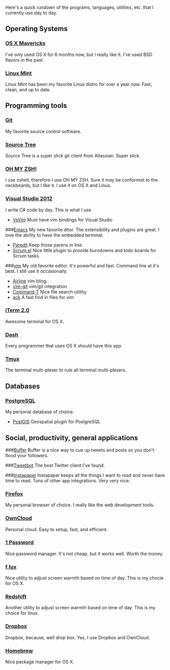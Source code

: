  Here's a quick rundown of the programs, languages, utilities, etc. that I currently use day to day.

Operating Systems
----------------
### [OS X Mavericks](http://www.apple.com/osx/) 

I've only used OS X for 6 months now, but I really like it. I've used BSD flavors in the past.

### [Linux Mint](http://linuxmint.com/)
Linux Mint has been my favorite Linux distro for over a year now. Fast, clean, and up to date.

Programming tools
----------------
### [Git](http://www.git-scm.com/)
My favorite source control software.

### [Source Tree](http://www.sourcetreeapp.com/)
Source Tree is a super slick git client from Atlassian. Super slick.

### [OH MY ZSH!](https://github.com/robbyrussell/oh-my-zsh)
I use zshell, therefore I use OH MY ZSH. Sure it may be conformist to the neckbeards, but I like it. I use it on OS X and Linux.

### [Visual Studio 2012](http://msdn.microsoft.com/en-us/vstudio/aa718325.aspx)
I write C# code by day. This is what I use

* [VsVim](http://visualstudiogallery.msdn.microsoft.com/59ca71b3-a4a3-46ca-8fe1-0e90e3f79329/) Must have vim bindings for Visual Studio


###[Emacs](http://www.gnu.org/software/emacs/)
My new favorite ditor. The extensibility and plugins are great. I love the ability to have the embedded terminal.

* [Paredit](http://www.emacswiki.org/emacs/ParEdit) Keep those parens in line.
* [Scrum.el](https://github.com/ianxm/emacs-scrum) Nice little plugin to provide burndowns and todo boards for Scrum tasks.

###[vim](http://vim.org)
My old favorite editor. It's powerful and fast. Command line at it's best. I still use it occasionally.

* [Airline](https://github.com/bling/vim-airline) vim bling.
* [vim-git](https://github.com/tpope/vim-git) vim/git integration
* [Command-T](http://github.com/wincent/Command-T) Nice file search utilitiy
* [ack](https://github.com/mileszs/ack) A fast find in files for vim

### [iTerm 2.0](http://www.iterm2.com/) 
Awesome terminal for OS X.

### [Dash](http://kapeli.com/dash)
Every programmer that uses OS X should have this app

### [Tmux](http://tmux.sourceforge.net/)
The terminal multi-plexer to rule all terminal multi-plexers.

Databases
--------------
### [PostgreSQL](http://www.postgresql.org/) 
My personal database of choice.

* [PostGIS](http://postgis.net/) Geospatial plugin for PostgreSQL 

Social, productivity, general applications
------------------

###[Buffer](http://bufferapp.com)
Buffer is a nice way to cue up tweets and posts so you don't flood your followers.

###[Tweetbot](http://tapbots.com/software/tweetbot/)
The best Twitter client I've found.

###[Instapaper](http://instapaper.com)
Instapaper keeps all the things I want to read and never have time to read. Tons of other app integrations. Very very nice.

### [Firefox](https://www.mozilla.org/en-US/firefox/new/)
My personal browser of choice. I really like the web development tools.

### [OwnCloud](http://owncloud.org)
Personal cloud. Easy to setup, fast, and efficient.

### [1 Password](https://agilebits.com/onepassword)
Nice password manager. It's not cheap, but it works well. Worth the money.

### [f.lux](https://justgetflux.com/)
Nice utility to adjust screen warmth based on time of day. This is my chocie for OS X.

### [Redshift](https://github.com/jonls/redshift)
Another utility to adjust screen warmth based on time of day. This is my choice for linux.

### [Dropbox](http://dropbox.com)
Dropbox, because, well drop box. Yes, I use Dropbox and OwnCloud.

### [Homebrew](http://brew.sh/)
Nice package manager for OS X.


